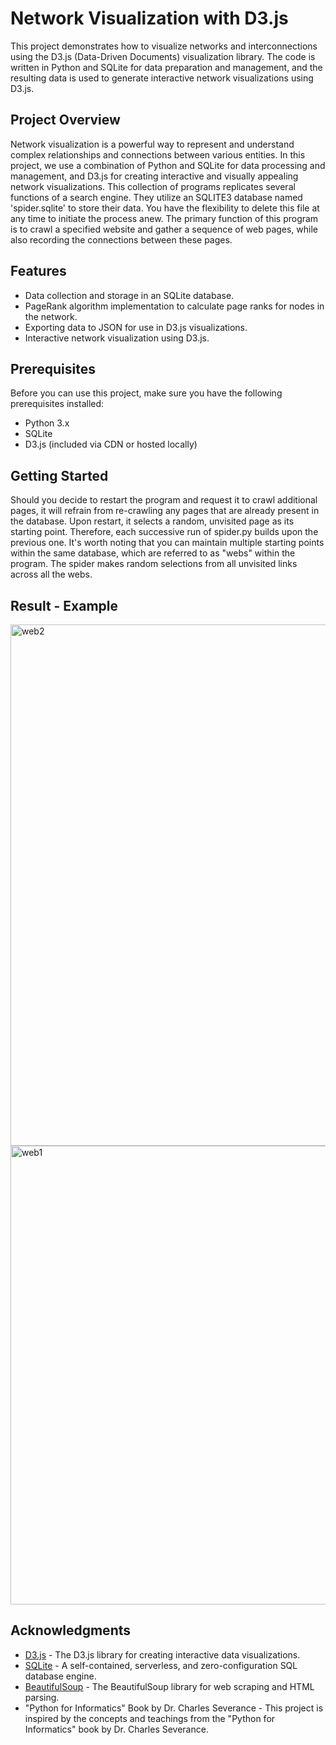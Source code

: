 # Network Visualization with D3.js

This project demonstrates how to visualize networks and interconnections using the D3.js (Data-Driven Documents) visualization library. The code is written in Python and SQLite for data preparation and management, and the resulting data is used to generate interactive network visualizations using D3.js.

## Project Overview
Network visualization is a powerful way to represent and understand complex relationships and connections between various entities. In this project, we use a combination of Python and SQLite for data processing and management, and D3.js for creating interactive and visually appealing network visualizations.
This collection of programs replicates several functions of a search engine. They utilize an SQLITE3 database named 'spider.sqlite' to store their data. You have the flexibility to delete this file at any time to initiate the process anew. The primary function of this program is to crawl a specified website and gather a sequence of web pages, while also recording the connections between these pages.

## Features
- Data collection and storage in an SQLite database.
- PageRank algorithm implementation to calculate page ranks for nodes in the network.
- Exporting data to JSON for use in D3.js visualizations.
- Interactive network visualization using D3.js.

## Prerequisites
Before you can use this project, make sure you have the following prerequisites installed:

- Python 3.x
- SQLite
- D3.js (included via CDN or hosted locally)

## Getting Started
Should you decide to restart the program and request it to crawl additional pages, it will refrain from re-crawling any pages that are already present in the database. Upon restart, it selects a random, unvisited page as its starting point. Therefore, each successive run of spider.py builds upon the previous one. It's worth noting that you can maintain multiple starting points within the same database, which are referred to as "webs" within the program. The spider makes random selections from all unvisited links across all the webs.

## Result - Example
<img width="834" alt="web2" src="https://github.com/aleksandrajk/Python-Projects/assets/55165756/0d541c7d-64eb-41fb-a1c2-d54626554d4c">

<img width="734" alt="web1" src="https://github.com/aleksandrajk/Python-Projects/assets/55165756/10da12db-08e3-42f9-a96b-ea3f53eac469">


## Acknowledgments
- [D3.js](http://d3js.org/) - The D3.js library for creating interactive data visualizations.
- [SQLite](https://www.sqlite.org/) - A self-contained, serverless, and zero-configuration SQL database engine.
- [BeautifulSoup](https://www.crummy.com/software/BeautifulSoup/) - The BeautifulSoup library for web scraping and HTML parsing.
- "Python for Informatics" Book by Dr. Charles Severance - This project is inspired by the concepts and teachings from the "Python for Informatics" book by Dr. Charles Severance.


